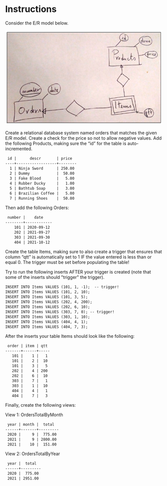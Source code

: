 # Instructions

Consider the E/R model below.  

![pic1.png](pics/pic1.png)

Create a relational database system named orders that matches the given E/R model. Create a check for the price so not to allow negative values. Add the following Products, making sure the “id” for the table is auto-incremented.  
 
```
 id |      descr       | price   
----+------------------+-------- 
  1 | Ninja Sword      | 250.00 
  2 | Dummy            |  50.00 
  3 | Fake Blood       |   5.00 
  4 | Rubber Ducky     |   1.00 
  5 | Bathtub Soap     |   3.00 
  6 | Brazilian Coffee |   5.00 
  7 | Running Shoes    |  50.00 
```

Then add the following Orders:  

```
 number |    date     
--------+------------ 
    101 | 2020-09-12 
    202 | 2021-09-27 
    303 | 2021-09-30 
    404 | 2021-10-12 
```

Create the table Items, making sure to also create a trigger that ensures that column “qtt” is automatically set to 1 IF the value entered is less than or equal 0. The trigger must be set before populating the table!  

Try to run the following inserts AFTER your trigger is created (note that some of the inserts should "trigger" the trigger).  

```
INSERT INTO Items VALUES (101, 1, -1);  -- trigger!
INSERT INTO Items VALUES (101, 2, 10); 
INSERT INTO Items VALUES (101, 3, 5); 
INSERT INTO Items VALUES (202, 4, 200); 
INSERT INTO Items VALUES (202, 6, 10); 
INSERT INTO Items VALUES (303, 7, 0); -- trigger!
INSERT INTO Items VALUES (303, 1, 10); 
INSERT INTO Items VALUES (404, 4, 1); 
INSERT INTO Items VALUES (404, 7, 3); 
```
 
After the inserts your table Items should look like the following:  

```
 order | item | qtt  
-------+------+----- 
   101 |    1 |   1 
   101 |    2 |  10 
   101 |    3 |   5 
   202 |    4 | 200 
   202 |    6 |  10 
   303 |    7 |   1 
   303 |    1 |  10 
   404 |    4 |   1 
   404 |    7 |   3 
```

Finally, create the following views:  
 
View 1: OrdersTotalByMonth 

```
 year | month |  total   
------+-------+--------- 
 2020 |     9 |  775.00 
 2021 |     9 | 2800.00 
 2021 |    10 |  151.00 
```


View 2: OrdersTotalByYear 
 
```
 year |  total   
------+--------- 
 2020 |  775.00 
 2021 | 2951.00 
```